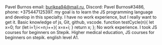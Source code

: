 Pavel Burnos
email: burikpa94@mail.ru, Discord: Pavel Burnos#3486, phone: +375447125397.
my goal is to learn the JS programming language and develop in this specialty. I have no work experience, but I really want to get it.
Basic knowledge of js, Git, github, vscode.
function testCycle(n){
    let x=0;
    for (let i=1;i<=n;i++){
        x=x+i;
    }
    return x;
};
No work experience. I took JS courses for beginners on Stepik. 
Higher medical education, JS courses for beginners on stepik.
english level A1.
